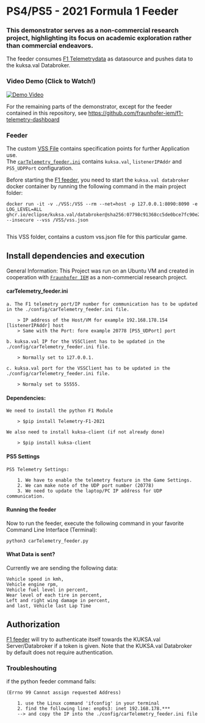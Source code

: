 # PS4/PS5 - 2021 Formula 1  Feeder
### This demonstrator serves as a non-commercial research project, highlighting its focus on academic exploration rather than commercial endeavors.
The feeder consumes [F1 Telemetrydata](https://www.ea.com/able/resources/f1-2021/ps4/telemetry) as datasource and pushes data to the kuksa.val Databroker.
### Video Demo (Click to Watch!)
[![Demo Video](https://img.youtube.com/vi/7C_yHItbJNU/0.jpg)](https://www.youtube.com/watch?v=7C_yHItbJNU "Demo Video - Click to Watch!")

For the remaining parts of the demonstrator, except for the feeder contained in this repository, see
https://github.com/fraunhofer-iem/f1-telemetry-dashboard
### Feeder
The custom [VSS File](./VSS/vss.json) contains specification points for further Application use.\
The [`carTelemetry_feeder.ini`](./config/carTelemetry_feeder.ini)  contains `kuksa.val`, `listenerIPAddr` and `PS5_UDPPort` configuration.

Before starting the [F1 feeder](./carTelemetry_feeder.py), you need to start the `kuksa.val databroker` docker container by running the following command in the main project folder:
```
docker run -it -v ./VSS:/VSS --rm --net=host -p 127.0.0.1:8090:8090 -e LOG_LEVEL=ALL ghcr.io/eclipse/kuksa.val/databroker@sha256:07798c91368cc5de0bce7fc90e21dc22138a313bdb2778fcb99100a786945661 --insecure --vss /VSS/vss.json


```
This VSS folder, contains a custom vss.json file for this particular game.
## Install dependencies and execution

General Information: This Project was run on an Ubuntu VM and created in cooperation with [`Fraunhofer IEM`](https://www.iem.fraunhofer.de/) as a non-commercial research project.

#### carTelemetry_feeder.ini
```
a. The F1 telemetry port/IP number for communication has to be updated in the ./config/carTelemetry_feeder.ini file.

	> IP address of the Host/VM for example 192.168.178.154 [listenerIPAddr] host
	> Same with the Port: fore example 20778 [PS5_UDPort] port

b. kuksa.val IP for the VSSClient has to be updated in the ./config/carTelemetry_feeder.ini file.

	> Normally set to 127.0.0.1.

c. kuksa.val port for the VSSClient has to be updated in the ./config/carTelemetry_feeder.ini file.

	> Normaly set to 55555.
```

#### Dependencies:
```
We need to install the python F1 Module

	> $pip install Telemetry-F1-2021

We also need to install kuksa-client (if not already done)

	> $pip install kuksa-client
```

#### PS5 Settings
```
PS5 Telemetry Settings:

	1. We have to enable the telemetry feature in the Game Settings.
	2. We can make note of the UDP port number (20778)
	3. We need to update the laptop/PC IP address for UDP communication.
```
#### Running the feeder

Now to run the feeder, execute the following command in your favorite Command Line Interface (Terminal):
```
python3 carTelemetry_feeder.py
```
#### What Data is sent?

Currently we are sending the following data:
```
Vehicle speed in kmh,
Vehicle engine rpm,
Vehicle fuel level in percent,
Wear level of each tire in percent,
Left and right wing damage in percent,
and last, Vehicle last Lap Time
```

## Authorization

[F1 feeder](./carTelemetry_feeder.py) will try to authenticate itself towards the KUKSA.val Server/Databroker if a token is given.
Note that the KUKSA.val Databroker by default does not require authentication.


### Troubleshouting
if the python feeder command fails:
```
(Errno 99 Cannot assign requested Address)

	1. use the Linux command 'ifconfig' in your terminal
	2. find the following line: enp0s3: inet 192.168.178.***
	--> and copy the IP into the ./config/carTelemetry_feeder.ini file
```
